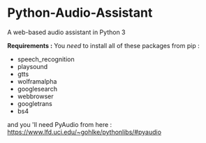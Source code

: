 # Python-Audio-Assistant
A web-based audio assistant in Python 3 

**Requirements :**
You _need_ to install all of these packages from pip :
- speech_recognition
- playsound
- gtts
- wolframalpha
- googlesearch
- webbrowser
- googletrans
- bs4

and you 'll need PyAudio from here :
https://www.lfd.uci.edu/~gohlke/pythonlibs/#pyaudio
